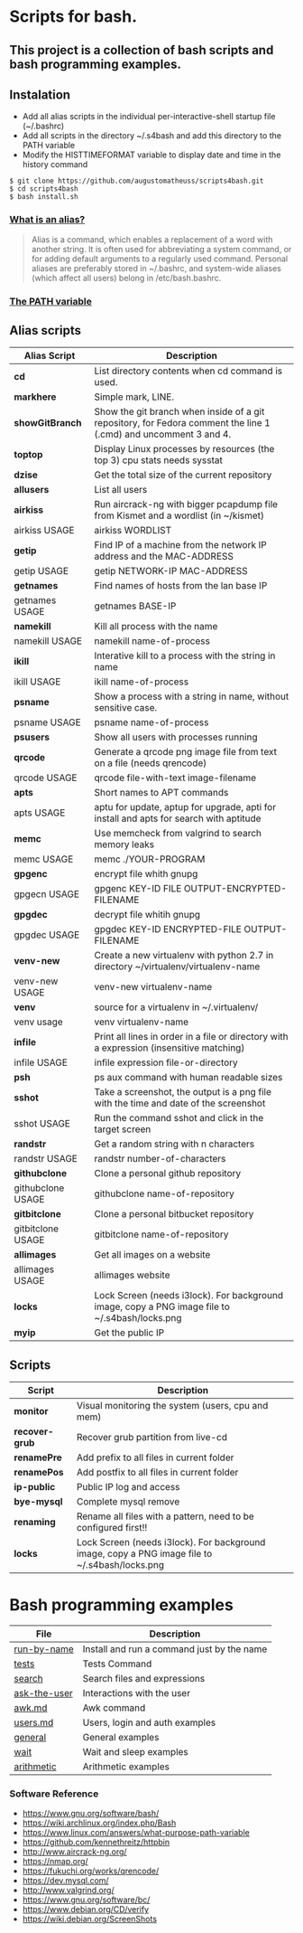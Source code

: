 # Scripts for bash.   
 
## This project is a collection of bash scripts and bash programming examples.   
 
## Instalation  
*	Add all alias scripts in the individual per-interactive-shell startup file (~/.bashrc)
*	Add all scripts in the directory ~/.s4bash and add this directory to the PATH variable
*	Modify the HISTTIMEFORMAT variable to display date and time in the history command
```
$ git clone https://github.com/augustomatheuss/scripts4bash.git 
$ cd scripts4bash 
$ bash install.sh    
```
 
### [What is an alias?](https://wiki.archlinux.org/index.php/Bash)  
> Alias is a command, which enables a replacement of a word with another string. It is often used for abbreviating a system command, or for adding default arguments to a regularly used command.
Personal aliases are preferably stored in ~/.bashrc, and system-wide aliases (which affect all users) belong in /etc/bash.bashrc.  

### [The PATH variable](https://www.linux.com/answers/what-purpose-path-variable)  
  
## Alias scripts  
| Alias Script | Description  |    
| --- |  -- |  
| **cd** | List directory contents when cd command is used. |  
| **markhere** | Simple mark, LINE. |  
| **showGitBranch** | Show the git branch when inside of a git repository, for Fedora comment the line 1 (.cmd) and uncomment 3 and 4. |  
| **toptop** | Display Linux processes by resources (the top 3) cpu stats needs sysstat |  
| **dzise** | Get the total size of the current repository |  
| **allusers** | List all users |  
| **airkiss** | Run aircrack-ng with bigger pcapdump file from Kismet and a wordlist (in ~/kismet) |  
| airkiss USAGE | airkiss WORDLIST |  
| **getip** | Find IP of a machine from the network IP address and the MAC-ADDRESS |  
| getip USAGE | getip NETWORK-IP MAC-ADDRESS |  
| **getnames** | Find names of hosts from the lan base IP |  
| getnames USAGE | getnames BASE-IP |  
| **namekill** | Kill all process with the name |  
| namekill USAGE | namekill name-of-process |  
| **ikill** | Interative kill to a process with the string in name |  
| ikill USAGE | ikill name-of-process |  
| **psname** | Show a process with a string in name, without sensitive case. |  
| psname USAGE | psname name-of-process |  
| **psusers** | Show all users with processes running |  
| **qrcode** | Generate a qrcode png image file from text on a file (needs qrencode) |  
| qrcode USAGE | qrcode file-with-text image-filename |  
| **apts** | Short names to APT commands |  
| apts USAGE | aptu for update, aptup for upgrade, apti for install and apts for search with aptitude |  
| **memc** | Use memcheck from valgrind to search memory leaks |  
| memc USAGE | memc ./YOUR-PROGRAM |  
| **gpgenc** | encrypt file whith gnupg |  
| gpgecn USAGE | gpgenc KEY-ID FILE OUTPUT-ENCRYPTED-FILENAME |  
| **gpgdec** | decrypt file whitih gnupg |  
| gpgdec USAGE | gpgdec KEY-ID ENCRYPTED-FILE OUTPUT-FILENAME |  
| **venv-new** | Create a new virtualenv with python 2.7 in directory ~/virtualenv/virtualenv-name |  
| venv-new USAGE | venv-new virtualenv-name |  
| **venv** | source for a virtualenv in ~/.virtualenv/ |  
| venv usage | venv virtualenv-name |  
| **infile** | Print all lines in order in a file or directory with a expression (insensitive matching) |  
| infile USAGE | infile expression file-or-directory |   
| **psh** | ps aux command with human readable sizes |  
| **sshot** | Take a screenshot, the output is a png file with the time and date of the screenshot |  
| sshot USAGE  | Run the command sshot and click in the target screen |  
| **randstr** | Get a random string with n characters |  
| randstr USAGE  | randstr number-of-characters |  
| **githubclone** | Clone a personal github repository |  
| githubclone USAGE  | githubclone name-of-repository |  
| **gitbitclone** | Clone a personal bitbucket repository |  
| gitbitclone USAGE  | gitbitclone name-of-repository |   
| **allimages** | Get all images on a website |  
| allimages USAGE  | allimages website |   
| **locks** | Lock Screen (needs i3lock). For background image, copy a PNG image file to ~/.s4bash/locks.png |  
| **myip** | Get the public IP |  

## Scripts  
| Script | Description |  
| -- | -- |  
| **monitor** | Visual monitoring the system (users, cpu and mem) |   
| **recover-grub** | Recover grub partition from live-cd |   
| **renamePre** | Add prefix to all files in current folder |  
| **renamePos** | Add postfix to all files in current folder |  
| **ip-public** | Public IP log and access |   
| **bye-mysql** | Complete mysql remove |  
| **renaming** | Rename all files with a pattern, need to be configured first!! |  
| **locks** | Lock Screen (needs i3lock). For background image, copy a PNG image file to ~/.s4bash/locks.png |   

# Bash programming examples  
| File | Description |
| -- | -- |  
| [run-by-name](https://github.com/augustomatheuss/scripts4bash/blob/master/examples/run-by-name.md)  | Install and run a command just by the name |  
| [tests](https://github.com/augustomatheuss/scripts4bash/blob/master/examples/tests.md) | Tests Command |  
| [search](https://github.com/augustomatheuss/scripts4bash/blob/master/examples/search.md)| Search files and expressions |  
| [ask-the-user](https://github.com/augustomatheuss/scripts4bash/blob/master/examples/ask-the-user.md) | Interactions with the user |  
| [awk.md](https://github.com/augustomatheuss/scripts4bash/blob/master/examples/awk.md) | Awk command |  
| [users.md](https://github.com/augustomatheuss/scripts4bash/blob/master/examples/users.md) | Users, login and auth examples |  
| [general](https://github.com/augustomatheuss/scripts4bash/blob/master/examples/general.md) | General examples |  
| [wait](https://github.com/augustomatheuss/scripts4bash/blob/master/examples/wait.md) | Wait and sleep examples |   
| [arithmetic](https://github.com/augustomatheuss/scripts4bash/blob/master/examples/arithmetic.md) | Arithmetic examples |   

### Software Reference  

* https://www.gnu.org/software/bash/  
* https://wiki.archlinux.org/index.php/Bash  
* https://www.linux.com/answers/what-purpose-path-variable  
* https://github.com/kennethreitz/httpbin  
* http://www.aircrack-ng.org/  
* https://nmap.org/  
* https://fukuchi.org/works/qrencode/  
* https://dev.mysql.com/  
* http://www.valgrind.org/  
* https://www.gnu.org/software/bc/  
* https://www.debian.org/CD/verify  
* https://wiki.debian.org/ScreenShots   
